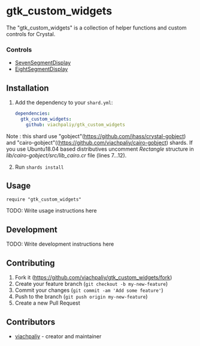 # gtk_custom_widgets

The "gtk_custom_widgets" is a collection of helper functions and custom controls for Crystal.

### Controls

 - [SevenSegmentDisplay](docs/Controls/SevenSegmentDisplay.md)
 - [EightSegmentDisplay](docs/Controls/EightSegmentDisplay.md)

## Installation

1. Add the dependency to your `shard.yml`:

   ```yaml
   dependencies:
     gtk_custom_widgets:
       github: viachpaliy/gtk_custom_widgets
   ```
Note : this shard use "gobject"(https://github.com/jhass/crystal-gobject) and "cairo-gobject"((https://github.com/viachpaliy/cairo-gobject) shards.
 If you use Ubuntu18.04 based distributives uncomment *Rectangle* structure in *lib/cairo-gobject/src/lib_cairo.cr* file (lines 7...12). 

2. Run `shards install`

## Usage

```crystal
require "gtk_custom_widgets"
```

TODO: Write usage instructions here

## Development

TODO: Write development instructions here

## Contributing

1. Fork it (<https://github.com/viachpaliy/gtk_custom_widgets/fork>)
2. Create your feature branch (`git checkout -b my-new-feature`)
3. Commit your changes (`git commit -am 'Add some feature'`)
4. Push to the branch (`git push origin my-new-feature`)
5. Create a new Pull Request

## Contributors

- [viachpaliy](https://github.com/your-github-user) - creator and maintainer
